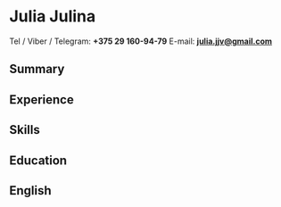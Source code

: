 # Julia Julina
Tel / Viber / Telegram: **+375 29 160-94-79**
E-mail: **julia.jjv@gmail.com**
## Summary
## Experience
## Skills
## Education
## English
